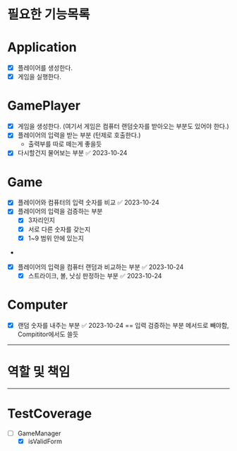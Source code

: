 # 필요한 기능목록

# Application
- [x] 플레이어를 생성한다.
- [x] 게임을 실행한다.

# GamePlayer
- [x] 게임을 생성한다. (여기서 게임은 컴퓨터 랜덤숫자를 받아오는 부분도 있어야 한다.)
- [x] 플레이어의 입력을 받는 부분 (턴제로 호출한다.)
  - 출력부를 따로 떼는게 좋을듯
- [x] 다시할건지 물어보는 부분 ✅ 2023-10-24

# Game
- [x] 플레이어와 컴퓨터의 입력 숫자를 비교 ✅ 2023-10-24
- [x] 플레이어의 입력을 검증하는 부분
  - [x] 3자리인지
  - [x] 서로 다른 숫자를 갖는지
  - [x] 1~9 범위 안에 있는지
- 
- [x] 플레이어의 입력을 컴퓨터 랜덤과 비교하는 부분 ✅ 2023-10-24
  - [x] 스트라이크, 볼, 낫싱 판정하는 부분 ✅ 2023-10-24

# Computer
- [x] 랜덤 숫자를 내주는 부분 ✅ 2023-10-24
== 입력 검증하는 부분 메서드로 빼야함, Compititor에서도 쓸듯
---
# 역할 및 책임

---
# TestCoverage
- [ ] GameManager
  - [x] isValidForm
